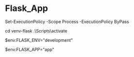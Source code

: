 # Flask_App

Set-ExecutionPolicy -Scope Process -ExecutionPolicy  ByPass

cd venv-flask
.\Scripts\activate

$env:FLASK_ENV="development"

 $env:FLASK_APP="app"   